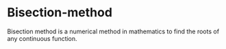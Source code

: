 # Bisection-method
Bisection method is a numerical method in mathematics to find the roots of any continuous function.

